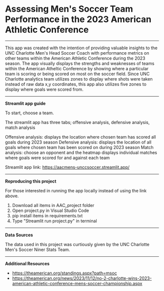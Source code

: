 # Assessing Men's Soccer Team Performance in the 2023 American Athletic Conference
---

This app was created with the intention of providing valuable insights to the UNC Charlotte Men's Head Soccer Coach with performance metrics on other teams within the American Athletic Conference during the 2023 season. The app visually displays the strengths and weaknesses of teams within the American Atheltic Conference by showing where a particular team is scoring or being scored on most on the soccer field. Since UNC Charlotte analytics team utilizes zones to display where shots were taken instead of raw data x,y coordinates, this app also utilizes five zones to display where goals were scored from.

---
**Streamlit app guide**

To start, choose a team.

The streamlit app has three tabs; offensive analysis, defensive analysis, match analysis

Offensive analysis: displays the location where chosen team has scored all goals during 2023 season
Defensive analysis: displays the location of all goals where chosen team has been scored on during 2023 season 
Match analysis: choose an opponent and the heatmap displays individual matches where goals were scored for and against each team

Streamlit app link: https://aacmens-unccsoccer.streamlit.app/ 

---
**Reproducing this project**

For those interested in running the app locally instead of using the link above.

1. Download all items in AAC_project folder
2. Open project.py in Visual Studio Code
3. pip install items in requirements.txt 
4. Type "Streamlit run project.py" in terminal

---
**Data Sources**

The data used in this project was curtiously given by the UNC Charlotte Men's Soccer Niner Stats Team.

---
**Additional Resources**

- https://theamerican.org/standings.aspx?path=msoc
- https://theamerican.org/news/2023/11/12/no-2-charlotte-wins-2023-american-athletic-conference-mens-soccer-championship.aspx
